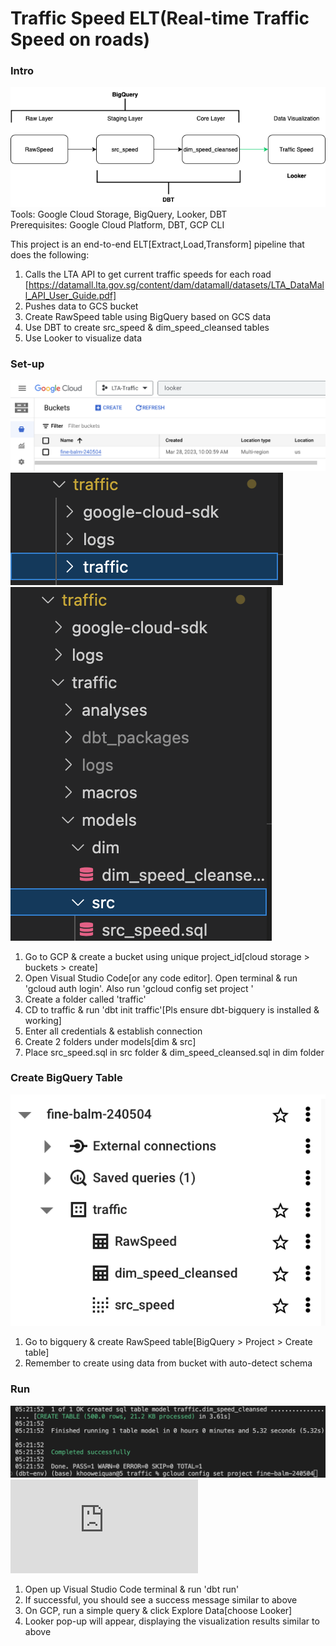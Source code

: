 # Traffic Speed ELT(Real-time Traffic Speed on roads)

### Intro
![alt text](https://github.com/kwquan/Traffic/blob/main/process.png)
Tools: Google Cloud Storage, BigQuery, Looker, DBT <br>
Prerequisites: Google Cloud Platform, DBT, GCP CLI

This project is an end-to-end ELT[Extract,Load,Transform] pipeline that does the following:
1) Calls the LTA API to get current traffic speeds for each road
[https://datamall.lta.gov.sg/content/dam/datamall/datasets/LTA_DataMall_API_User_Guide.pdf]
2) Pushes data to GCS bucket
3) Create RawSpeed table using BigQuery based on GCS data
4) Use DBT to create src_speed & dim_speed_cleansed tables
5) Use Looker to visualize data

### Set-up
![alt text](https://github.com/kwquan/Traffic/blob/main/bucket.png)
![alt text](https://github.com/kwquan/Traffic/blob/main/folders.png)
![alt text](https://github.com/kwquan/Traffic/blob/main/folders_2.png)
1) Go to GCP & create a bucket using unique project_id[cloud storage > buckets > create]
2) Open Visual Studio Code[or any code editor]. Open terminal & run 'gcloud auth login'. Also run 'gcloud config set project <project-id>' 
3) Create a folder called 'traffic'
4) CD to traffic & run 'dbt init traffic'[Pls ensure dbt-bigquery is installed & working]
5) Enter all credentials & establish connection  
6) Create 2 folders under models[dim & src]
7) Place src_speed.sql in src folder & dim_speed_cleansed.sql in dim folder
  
### Create BigQuery Table
![alt text](https://github.com/kwquan/Traffic/blob/main/bigquery.png)
1) Go to bigquery & create RawSpeed table[BigQuery > Project > Create table]
2) Remember to create using data from bucket with auto-detect schema
  
### Run 
![alt text](https://github.com/kwquan/Traffic/blob/main/dbt.png)
![alt link](https://github.com/kwquan/Traffic/blob/main/Looker_Studio_Report.pdf)
1) Open up Visual Studio Code terminal & run 'dbt run'
2) If successful, you should see a success message similar to above
3) On GCP, run a simple query & click Explore Data[choose Looker]
4) Looker pop-up will appear, displaying the visualization results similar to above

